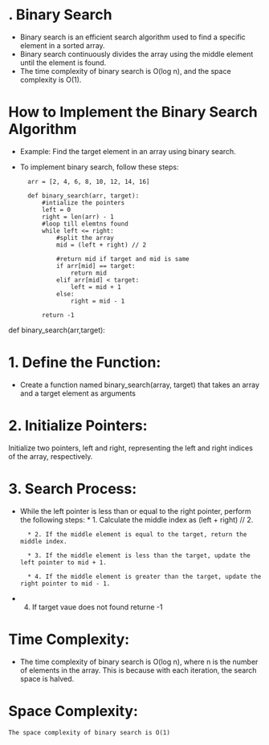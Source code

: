 # . Binary Search

* Binary search is an efficient search algorithm used to find a specific element in a sorted array.
* Binary search continuously divides the array using the middle element until the element is found.
* The time complexity of binary search is O(log n), and the space complexity is O(1).

# How to Implement the Binary Search Algorithm

* Example: Find the target element in an array using binary search.

* To implement binary search, follow these steps:

        arr = [2, 4, 6, 8, 10, 12, 14, 16]

        def binary_search(arr, target):
            #intialize the pointers
            left = 0
            right = len(arr) - 1
            #loop till elemtns found
            while left <= right:
                #split the array
                mid = (left + right) // 2
                
                #return mid if target and mid is same
                if arr[mid] == target:
                    return mid
                elif arr[mid] < target:
                    left = mid + 1
                else:
                    right = mid - 1
                    
            return -1

def binary_search(arr,target):



# 1. Define the Function:
* Create a function named binary_search(array, target) that takes an array and a target element as arguments

# 2. Initialize Pointers:
Initialize two pointers, left and right, representing the left and right indices of the array, respectively.

# 3. Search Process:
* While the left pointer is less than or equal to the right pointer, perform the following steps:
        * 1. Calculate the middle index as (left + right) // 2.

        * 2. If the middle element is equal to the target, return the middle index.

        * 3. If the middle element is less than the target, update the left pointer to mid + 1.

        * 4. If the middle element is greater than the target, update the right pointer to mid - 1.
        
* 4. If target vaue does not found returne -1


# Time Complexity:

*  The time complexity of binary search is O(log n), where n is the number of elements in the array.   This is because with each iteration, the search space is halved.

# Space Complexity:
    The space complexity of binary search is O(1)